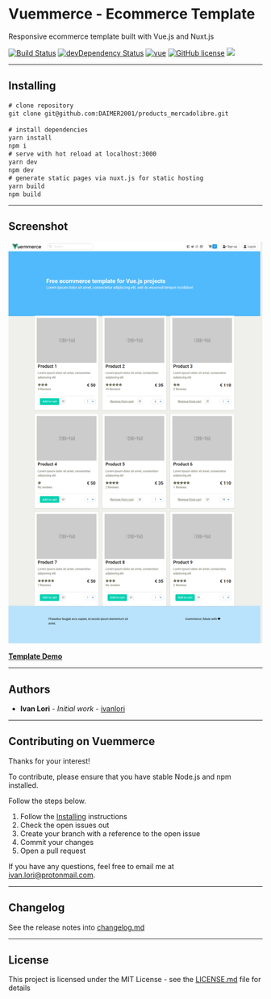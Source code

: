 # Vuemmerce - Ecommerce Template

Responsive ecommerce template built with Vue.js and Nuxt.js

[![Build Status](https://travis-ci.org/ivanlori/Vuemmerce.svg)](https://travis-ci.org/ivanlori/Vuemmerce)
[![devDependency Status](https://david-dm.org/ivanlori/Vuemmerce/dev-status.svg)](https://david-dm.org/ivanlori/Vuemmerce#info=devDependencies)
[![vue](https://img.shields.io/badge/vue-2.6.10-brightgreen.svg)](https://github.com/vuejs/vue)
[![GitHub license](https://img.shields.io/github/license/ivanlori/Vuemmerce.svg)](https://github.com/ivanlori/Vuemmerce/blob/master/LICENSE)
[![](https://img.shields.io/twitter/url/https/github.com/ivanlori/Vuemmerce.svg?style=social)](https://twitter.com/intent/tweet?text=Wow:&url=https%3A%2F%2Fgithub.com%2Fivanlori%2FVuemmerce)

---

## Installing

```
# clone repository
git clone git@github.com:DAIMER2001/products_mercadolibre.git

# install dependencies
yarn install
npm i
# serve with hot reload at localhost:3000
yarn dev
npm dev
# generate static pages via nuxt.js for static hosting
yarn build
npm build
```

---

## Screenshot

![Vuemmerce - Ecommerce Template](screen.png "Vuemmerce - Ecommerce Browser Preview")

**[Template Demo](https://vuemmerce-git-master.ivanlori.now.sh/)**

---

## Authors

- **Ivan Lori** - _Initial work_ - [ivanlori](https://github.com/ivanlori)

---

## Contributing on Vuemmerce

Thanks for your interest!

To contribute, please ensure that you have stable Node.js and npm installed.

Follow the steps below.

1. Follow the [Installing](#installing) instructions
2. Check the open issues out
3. Create your branch with a reference to the open issue
4. Commit your changes
5. Open a pull request

If you have any questions, feel free to email me at [ivan.lori@protonmail.com](mailto:ivan.lori@protonmail.com).

---

## Changelog

See the release notes into [changelog.md](changelog.md)

---

## License

This project is licensed under the MIT License - see the [LICENSE.md](LICENSE.md) file for details
